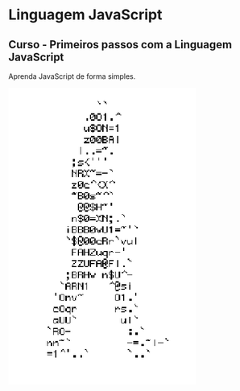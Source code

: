 # Linguagem JavaScript
## Curso - Primeiros passos com a Linguagem JavaScript
Aprenda JavaScript de forma simples.

![HomemLetra](https://github.com/felipemmt/javascript/blob/main/homem-letra.gif)
